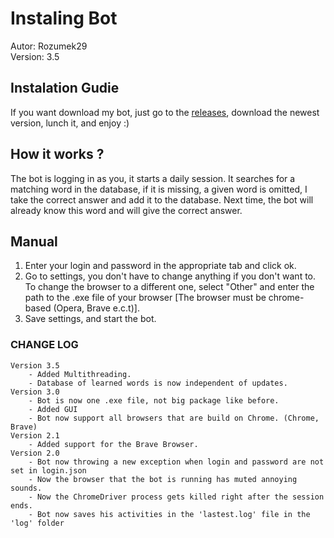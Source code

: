# Instaling Bot
Autor: Rozumek29 \
Version: 3.5

## Instalation Gudie
If you want download my bot, just go to the [releases](https://github.com/Rozumek29/Instaling-Bot/releases), download the newest version, lunch it, and enjoy :)

## How it works ?
The bot is logging in as you, it starts a daily session. It searches for a matching word in the database, if it is missing, a given word is omitted, I take the correct answer and add it to the database. Next time, the bot will already know this word and will give the correct answer.

## Manual
1. Enter your login and password in the appropriate tab and click ok.
2. Go to settings, you don't have to change anything if you don't want to. To change the browser to a different one, select "Other" and enter the path to the .exe file of your browser [The browser must be chrome-based (Opera, Brave e.c.t)].
3. Save settings, and start the bot.
### CHANGE LOG
    Version 3.5
        - Added Multithreading.
        - Database of learned words is now independent of updates.
    Version 3.0
        - Bot is now one .exe file, not big package like before.
        - Added GUI
        - Bot now support all browsers that are build on Chrome. (Chrome, Brave)
    Version 2.1
        - Added support for the Brave Browser.
    Version 2.0
        - Bot now throwing a new exception when login and password are not set in login.json
        - Now the browser that the bot is running has muted annoying sounds.
        - Now the ChromeDriver process gets killed right after the session ends.
        - Bot now saves his activities in the 'lastest.log' file in the 'log' folder